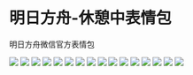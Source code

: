 # 明日方舟-休憩中表情包

明日方舟微信官方表情包

![](https://cdn.jsdelivr.net/gh/2x-ercha/twikoo-magic@master/image/Arknights_rest/rest_01.jpg)
![](https://cdn.jsdelivr.net/gh/2x-ercha/twikoo-magic@master/image/Arknights_rest/rest_02.jpg)
![](https://cdn.jsdelivr.net/gh/2x-ercha/twikoo-magic@master/image/Arknights_rest/rest_03.jpg)
![](https://cdn.jsdelivr.net/gh/2x-ercha/twikoo-magic@master/image/Arknights_rest/rest_04.jpg)
![](https://cdn.jsdelivr.net/gh/2x-ercha/twikoo-magic@master/image/Arknights_rest/rest_05.jpg)
![](https://cdn.jsdelivr.net/gh/2x-ercha/twikoo-magic@master/image/Arknights_rest/rest_06.jpg)
![](https://cdn.jsdelivr.net/gh/2x-ercha/twikoo-magic@master/image/Arknights_rest/rest_07.jpg)
![](https://cdn.jsdelivr.net/gh/2x-ercha/twikoo-magic@master/image/Arknights_rest/rest_08.jpg)
![](https://cdn.jsdelivr.net/gh/2x-ercha/twikoo-magic@master/image/Arknights_rest/rest_09.jpg)
![](https://cdn.jsdelivr.net/gh/2x-ercha/twikoo-magic@master/image/Arknights_rest/rest_10.jpg)
![](https://cdn.jsdelivr.net/gh/2x-ercha/twikoo-magic@master/image/Arknights_rest/rest_11.jpg)
![](https://cdn.jsdelivr.net/gh/2x-ercha/twikoo-magic@master/image/Arknights_rest/rest_12.jpg)
![](https://cdn.jsdelivr.net/gh/2x-ercha/twikoo-magic@master/image/Arknights_rest/rest_13.jpg)
![](https://cdn.jsdelivr.net/gh/2x-ercha/twikoo-magic@master/image/Arknights_rest/rest_14.jpg)
![](https://cdn.jsdelivr.net/gh/2x-ercha/twikoo-magic@master/image/Arknights_rest/rest_15.jpg)
![](https://cdn.jsdelivr.net/gh/2x-ercha/twikoo-magic@master/image/Arknights_rest/rest_16.jpg)
